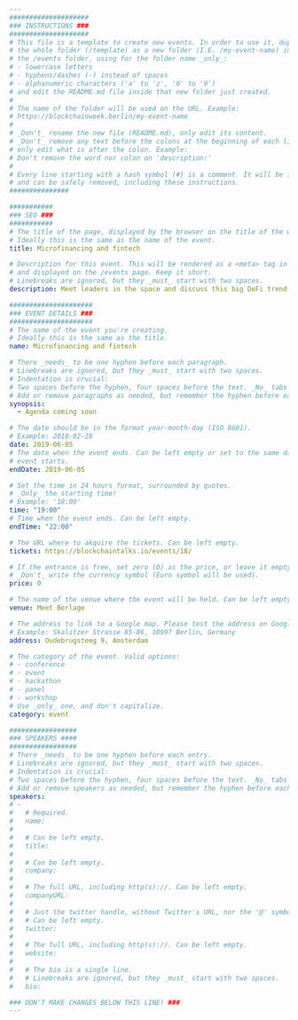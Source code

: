 ```yaml
---
####################
### INSTRUCTIONS ###
####################
# This file is a template to create new events. In order to use it, duplicate
# the whole folder (/template) as a new folder (I.E. /my-event-name) inside of
# the /events folder, using for the folder name _only_:
# - lowercase letters
# - hyphens/dashes (-) instead of spaces
# - alphanumeric characters ('a' to 'z', '0' to '9')
# and edit the README.md file inside that new folder just created.
#
# The name of the folder will be used on the URL. Example:
# https://blockchainweek.berlin/my-event-name
#
# _Don't_ rename the new file (README.md), only edit its content.
# _Don't_ remove any text before the colons at the beginning of each line,
# only edit what is after the colon. Example:
# Don't remove the word nor colon on 'description:'
#
# Every line starting with a hash symbol (#) is a comment. It will be ignored
# and can be safely removed, including these instructions.
###############

###########
### SEO ###
###########
# The title of the page, displayed by the browser on the title of the window.
# Ideally this is the same as the name of the event.
title: Microfinancing and fintech

# Description for this event. This will be rendered as a <meta> tag in the HTML,
# and displayed on the /events page. Keep it short.
# Linebreaks are ignored, but they _must_ start with two spaces.
description: Meet leaders in the space and discuss this big DeFi trend

#####################
### EVENT DETAILS ###
#####################
# The name of the event you're creating.
# Ideally this is the same as the title.
name: Microfinancing and fintech

# There _needs_ to be one hyphen before each paragraph.
# Linebreaks are ignored, but they _must_ start with two spaces.
# Indentation is crucial:
# Two spaces before the hyphen, four spaces before the text. _No_ tabs allowed.
# Add or remove paragraphs as needed, but remember the hyphen before each entry.
synopsis:
  - Agenda coming soon

# The date should be in the format year-month-day (ISO 8601).
# Example: 2018-02-28
date: 2019-06-05
# The date when the event ends. Can be left empty or set to the same day the
# event starts.
endDate: 2019-06-05

# Set the time in 24 hours format, surrounded by quotes.
# _Only_ the starting time!
# Example: '18:00'
time: "19:00"
# Time when the event ends. Can be left empty.
endTime: "22:00"

# The URL where to akquire the tickets. Can be left empty.
tickets: https://blockchaintalks.io/events/18/

# If the entrance is free, set zero (0) as the price, or leave it empty.
# _Don't_ write the currency symbol (Euro symbol will be used).
price: 0

# The name of the venue where the event will be held. Can be left empty.
venue: Meet Berlage

# The address to link to a Google map. Please test the address on Google Maps.
# Example: Skalitzer Strasse 85-86, 10997 Berlin, Germany
address: Oudebrugsteeg 9, Amsterdam

# The category of the event. Valid options:
# - conference
# - event
# - hackathon
# - panel
# - workshop
# Use _only_ one, and don't capitalize.
category: event

#################
### SPEAKERS ####
#################
# There _needs_ to be one hyphen before each entry.
# Linebreaks are ignored, but they _must_ start with two spaces.
# Indentation is crucial:
# Two spaces before the hyphen, four spaces before the text. _No_ tabs allowed.
# Add or remove speakers as needed, but remember the hyphen before each entry.
speakers:
# -
#   # Required.
#   name:
#
#   # Can be left empty.
#   title:
#
#   # Can be left empty.
#   company:
#
#   # The full URL, including http(s)://. Can be left empty.
#   companyURL:
#
#   # Just the twitter handle, without Twitter's URL, nor the '@' symbol.
#   # Can be left empty.
#   twitter:
#
#   # The full URL, including http(s)://. Can be left empty.
#   website:
#
#   # The bio is a single line.
#   # Linebreaks are ignored, but they _must_ start with two spaces.
#   bio:

### DON'T MAKE CHANGES BELOW THIS LINE! ###
---
```


<!-- ### DON'T MAKE CHANGES BELOW THIS LINE! ### -->

<Event-Content/>
